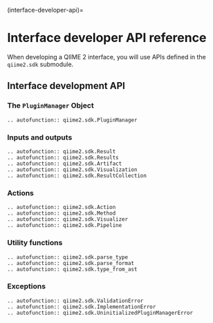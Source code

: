 (interface-developer-api)=
# Interface developer API reference

When developing a QIIME 2 interface, you will use APIs defined in the `qiime2.sdk` submodule.

## Interface development API

### The `PluginManager` Object

```{eval-rst}
.. autofunction:: qiime2.sdk.PluginManager
```

### Inputs and outputs

```{eval-rst}
.. autofunction:: qiime2.sdk.Result
.. autofunction:: qiime2.sdk.Results
.. autofunction:: qiime2.sdk.Artifact
.. autofunction:: qiime2.sdk.Visualization
.. autofunction:: qiime2.sdk.ResultCollection
```

### Actions

```{eval-rst}
.. autofunction:: qiime2.sdk.Action
.. autofunction:: qiime2.sdk.Method
.. autofunction:: qiime2.sdk.Visualizer
.. autofunction:: qiime2.sdk.Pipeline
```

### Utility functions

```{eval-rst}
.. autofunction:: qiime2.sdk.parse_type
.. autofunction:: qiime2.sdk.parse_format
.. autofunction:: qiime2.sdk.type_from_ast
```


### Exceptions

```{eval-rst}
.. autofunction:: qiime2.sdk.ValidationError
.. autofunction:: qiime2.sdk.ImplementationError
.. autofunction:: qiime2.sdk.UninitializedPluginManagerError
```

